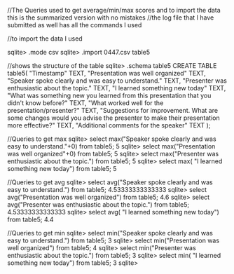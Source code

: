 //The Queries used to get average/min/max scores and to import the data
this is the summarized version with no mistakes //the log file that I
have submitted as well has all the commands I used

//to import the data I used

sqlite\> .mode csv sqlite\> .import 0447.csv table5

//shows the structure of the table sqlite\> .schema table5 CREATE TABLE
table5( "Timestamp" TEXT, "Presentation was well organized" TEXT,
"Speaker spoke clearly and was easy to understand." TEXT, "Presenter was
enthusiastic about the topic." TEXT, "I learned something new today"
TEXT, "What was something new you learned from this presentation that
you didn't know before?" TEXT, "What worked well for the
presentation/presenter?" TEXT, "Suggestions for improvement. What are
some changes would you advise the presenter to make their presentation
more effective?" TEXT, "Additional comments for the speaker" TEXT );

//Queries to get max sqlite\> select max("Speaker spoke clearly and was
easy to understand."+0) from table5; 5 sqlite\> select max("Presentation
was well organized"+0) from table5; 5 sqlite\> select max("Presenter was
enthusiastic about the topic.") from table5; 5 sqlite\> select max( "I
learned something new today") from table5; 5

//Queries to get avg sqlite\> select avg("Speaker spoke clearly and was
easy to understand.") from table5; 4.53333333333333 sqlite\> select
avg("Presentation was well organized") from table5; 4.6 sqlite\> select
avg("Presenter was enthusiastic about the topic.") from table5;
4.53333333333333 sqlite\> select avg( "I learned something new today")
from table5; 4.4

//Queries to get min sqlite\> select min("Speaker spoke clearly and was
easy to understand.") from table5; 3 sqlite\> select min("Presentation
was well organized") from table5; 4 sqlite\> select min("Presenter was
enthusiastic about the topic.") from table5; 3 sqlite\> select min( "I
learned something new today") from table5; 3 sqlite\>
